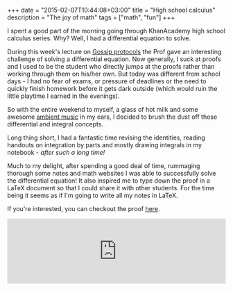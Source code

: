 +++
date = "2015-02-07T10:44:08+03:00"
title = "High school calculus"
description = "The joy of math"
tags = ["math", "fun"]
+++

I spent a good part of the morning going through KhanAcademy high school calculus series. Why? Well, I had a differential equation to solve. 

During this week's lecture on [Gossip protocols](http://en.wikipedia.org/wiki/Gossip_protocol) the Prof gave an interesting challenge of solving a differential equation. Now generally, I suck at proofs and I used to be the student who directly jumps at the proofs rather than working through them on his/her own. But today was different from school days - I had no fear of exams, or pressure of deadlines or the need to quickly finish homework before it gets dark outside (which would ruin the little playtime I earned in the evenings). 

So with the entire weekend to myself, a glass of hot milk and some awesome [ambient music](https://soundcloud.com/zoekeating/sets/into-the-trees) in my ears, I decided to brush the dust off those differential and integral concepts.

Long thing short, I had a fantastic time revising the identities, reading handouts on integration by parts and mostly drawing integrals in my notebook - *after such a long time!*

Much to my delight, after spending a good deal of time, rummaging thorough some notes and math websites I was able to successfully solve the differential equation! It also inspired me to type down the proof in a LaTeX document so that I could share it with other students. For the time being it seems as if I'm going to write all my notes in LaTeX.

If you're interested, you can checkout the proof [here](https://www.dropbox.com/s/i83c9objmmczcqr/Math_Equations.pdf?dl=0).

<iframe width="100%" height="150" scrolling="no" frameborder="no" src="https://w.soundcloud.com/player/?url=https%3A//api.soundcloud.com/tracks/22622151&amp;auto_play=false&amp;hide_related=false&amp;show_comments=true&amp;show_user=true&amp;show_reposts=false&amp;visual=true"></iframe>
